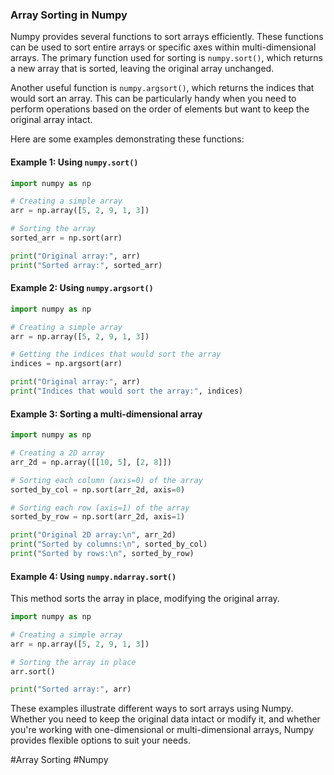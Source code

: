 ### Array Sorting in Numpy

Numpy provides several functions to sort arrays efficiently. These functions can be used to sort entire arrays or specific axes within multi-dimensional arrays. The primary function used for sorting is `numpy.sort()`, which returns a new array that is sorted, leaving the original array unchanged.

Another useful function is `numpy.argsort()`, which returns the indices that would sort an array. This can be particularly handy when you need to perform operations based on the order of elements but want to keep the original array intact.

Here are some examples demonstrating these functions:

#### Example 1: Using `numpy.sort()`

```python
import numpy as np

# Creating a simple array
arr = np.array([5, 2, 9, 1, 3])

# Sorting the array
sorted_arr = np.sort(arr)

print("Original array:", arr)
print("Sorted array:", sorted_arr)
```

#### Example 2: Using `numpy.argsort()`

```python
import numpy as np

# Creating a simple array
arr = np.array([5, 2, 9, 1, 3])

# Getting the indices that would sort the array
indices = np.argsort(arr)

print("Original array:", arr)
print("Indices that would sort the array:", indices)
```

#### Example 3: Sorting a multi-dimensional array

```python
import numpy as np

# Creating a 2D array
arr_2d = np.array([[10, 5], [2, 8]])

# Sorting each column (axis=0) of the array
sorted_by_col = np.sort(arr_2d, axis=0)

# Sorting each row (axis=1) of the array
sorted_by_row = np.sort(arr_2d, axis=1)

print("Original 2D array:\n", arr_2d)
print("Sorted by columns:\n", sorted_by_col)
print("Sorted by rows:\n", sorted_by_row)
```

#### Example 4: Using `numpy.ndarray.sort()`

This method sorts the array in place, modifying the original array.

```python
import numpy as np

# Creating a simple array
arr = np.array([5, 2, 9, 1, 3])

# Sorting the array in place
arr.sort()

print("Sorted array:", arr)
```

These examples illustrate different ways to sort arrays using Numpy. Whether you need to keep the original data intact or modify it, and whether you're working with one-dimensional or multi-dimensional arrays, Numpy provides flexible options to suit your needs.

#Array Sorting #Numpy